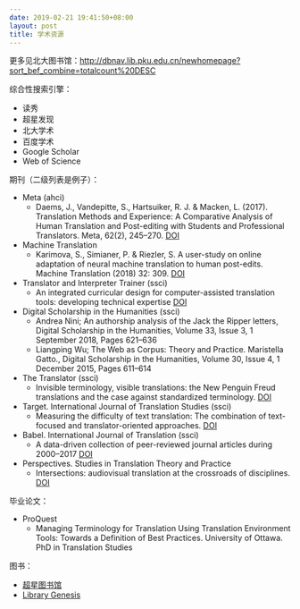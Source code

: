 ```yaml
---
date: 2019-02-21 19:41:50+08:00
layout: post
title: 学术资源
---
```


更多见北大图书馆：<http://dbnav.lib.pku.edu.cn/newhomepage?sort_bef_combine=totalcount%20DESC>

综合性搜索引擎：

* 读秀
* 超星发现
* 北大学术
* 百度学术
* Google Scholar
* Web of Science


期刊（二级列表是例子）：

* Meta (ahci)
    * Daems, J., Vandepitte, S., Hartsuiker, R. J. & Macken, L. (2017). Translation Methods and Experience: A Comparative Analysis of Human Translation and Post-editing with Students and Professional Translators. Meta, 62(2), 245–270. [DOI](https://doi.org/10.7202/1041023ar) 
* Machine Translation
    * Karimova, S., Simianer, P. & Riezler, S. A user-study on online adaptation of neural machine translation to human post-edits. Machine Translation (2018) 32: 309. [DOI](https://doi.org/10.1007/s10590-018-9224-8)
* Translator and Interpreter Trainer (ssci)
    * An integrated curricular design for computer-assisted translation tools: developing technical expertise [DOI](https://doi.org/10.1080/1750399X.2018.1502007)
* Digital Scholarship in the Humanities (ssci)
    * Andrea Nini; An authorship analysis of the Jack the Ripper letters, Digital Scholarship in the Humanities, Volume 33, Issue 3, 1 September 2018, Pages 621–636
    * Liangping Wu; The Web as Corpus: Theory and Practice. Maristella Gatto., Digital Scholarship in the Humanities, Volume 30, Issue 4, 1 December 2015, Pages 611–614
* The Translator (ssci)
    * Invisible terminology, visible translations: the New Penguin Freud translations and the case against standardized terminology. [DOI](https://doi.org/10.1080/13556509.2018.1503525)
* Target. International Journal of Translation Studies (ssci)
    * Measuring the difficulty of text translation: The combination of text-focused and translator-oriented approaches. [DOI](https://www.benjamins.com/catalog/target.18036.zhe)
* Babel. International Journal of Translation (ssci)
    * A data-driven collection of peer-reviewed journal articles during 2000–2017 [DOI](https://doi.org/10.1075/babel.00051.akb)
* Perspectives. Studies in Translation Theory and Practice
    * Intersections: audiovisual translation at the crossroads of disciplines. [DOI](https://doi.org/10.1080/0907676X.2018.1557715)


毕业论文：

* ProQuest
    * Managing Terminology for Translation Using Translation Environment Tools: Towards a Definition of Best Practices. University of Ottawa. PhD in Translation Studies

图书：

* [超星图书馆](http://www.sslibrary.com/)
* [Library Genesis](http://gen.lib.rus.ec/)






